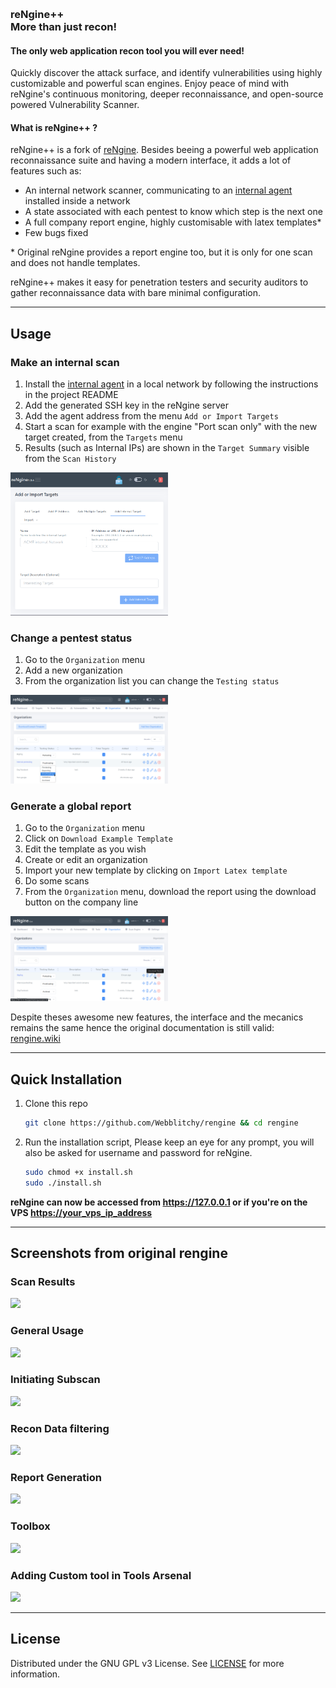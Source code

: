 <p align="center">
<a href="https://rengine.wiki"><img src=".github/screenshots/banner.gif" alt=""/></a>
</p>


<h3>reNgine++<br>More than just recon!</h3>
<h4>The only web application recon tool you will ever need!</h4>

<p>Quickly discover the attack surface, and identify vulnerabilities using highly customizable and powerful scan engines.
Enjoy peace of mind with reNgine's continuous monitoring, deeper reconnaissance, and open-source powered Vulnerability Scanner.</p>

<h4>What is reNgine++ ?</h4>
<p align="left">
reNgine++ is a fork of <a href="https://github.com/yogeshojha/rengine">reNgine</a>. Besides beeing a powerful web application reconnaissance suite and having a modern interface, it adds a lot of features such as:
  
  - An internal network scanner, communicating to an <a href="https://github.com/Webblitchy/rengine-agent">internal agent</a> installed inside a network
  - A state associated with each pentest to know which step is the next one
  - A full company report engine, highly customisable with latex templates*
  - Few bugs fixed

\* Original reNgine provides a report engine too, but it is only for one scan and does not handle templates.

reNgine++ makes it easy for penetration testers and security auditors to gather reconnaissance data with bare minimal configuration.
</p>

---

## Usage

### Make an internal scan
1. Install the <a href="https://github.com/Webblitchy/rengine-agent">internal agent</a> in a local network by following the instructions in the project README
2. Add the generated SSH key in the reNgine server
3. Add the agent address from the menu `Add or Import Targets`
4. Start a scan for example with the engine "Port scan only" with the new target created, from the `Targets` menu
5. Results (such as Internal IPs) are shown in the `Target Summary` visible from the `Scan History`
   
<img alt="Internal scan" src="/readme-images/Add_internal_target.png" width="50%">

### Change a pentest status
1. Go to the `Organization` menu
2. Add a new organization
3. From the organization list you can change the `Testing status`
   
<img alt="Pentest status" src="/readme-images/Testing_status.png" width="50%">

### Generate a global report
1. Go to the `Organization` menu
2. Click on `Download Example Template`
3. Edit the template as you wish
4. Create or edit an organization
5. Import your new template by clicking on `Import Latex template`
6. Do some scans
7. From the `Organization` menu, download the report using the download button on the company line
<img alt="Global report" src="/readme-images/Download_report.png" width="50%">


<p>
Despite theses awesome new features, the interface and the mecanics remains the same hence the original documentation is still valid: <a href="https://rengine.wiki">rengine.wiki</a>
</p>

---

## Quick Installation

1. Clone this repo

    ```bash
    git clone https://github.com/Webblitchy/rengine && cd rengine
    ```

1. Run the installation script, Please keep an eye for any prompt, you will also be asked for username and password for reNgine.

    ```bash
    sudo chmod +x install.sh
    sudo ./install.sh
    ```

**reNgine can now be accessed from <https://127.0.0.1> or if you're on the VPS <https://your_vps_ip_address>**

---

## Screenshots from original rengine

### Scan Results

![](.github/screenshots/scan_results.gif)

### General Usage

<img src="https://user-images.githubusercontent.com/17223002/164993781-b6012995-522b-480a-a8bf-911193d35894.gif">

### Initiating Subscan

<img src="https://user-images.githubusercontent.com/17223002/164993749-1ad343d6-8ce7-43d6-aee7-b3add0321da7.gif">

### Recon Data filtering

<img src="https://user-images.githubusercontent.com/17223002/164993687-b63f3de8-e033-4ac0-808e-a2aa377d3cf8.gif">

### Report Generation

<img src="https://user-images.githubusercontent.com/17223002/164993689-c796c6cd-eb61-43f4-800d-08aba9740088.gif">

### Toolbox

<img src="https://user-images.githubusercontent.com/17223002/164993751-d687e88a-eb79-440f-9dc0-0ad006901620.gif">

### Adding Custom tool in Tools Arsenal

<img src="https://user-images.githubusercontent.com/17223002/164993670-466f6459-9499-498b-a9bd-526476d735a7.gif">

---


## License

Distributed under the GNU GPL v3 License. See [LICENSE](LICENSE) for more information.

